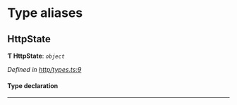 

# Type aliases

<a id="httpstate"></a>

##  HttpState

**Ƭ HttpState**: *`object`*

*Defined in [http/types.ts:9](https://github.com/polkadot-js/api/blob/b2f0618/packages/rpc-provider/src/http/types.ts#L9)*

#### Type declaration

___

